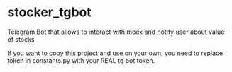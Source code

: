 # stocker_tgbot
Telegram Bot that allows to interact with moex and notify user about value of stocks

If you want to copy this project and use on your own, you need to replace token in constants.py with your REAL tg bot token.
